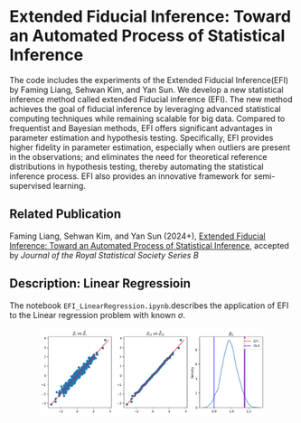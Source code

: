 Extended Fiducial Inference: Toward an Automated Process of Statistical Inference
===============

The code includes the experiments of the Extended Fiducial Inference(EFI) by Faming Liang, Sehwan Kim, and Yan Sun. We develop a new statistical inference method called extended Fiducial inference (EFI). 
The new method achieves the goal of fiducial inference by leveraging advanced statistical computing techniques while remaining scalable for big data. Compared to frequentist and Bayesian methods, EFI offers significant advantages in parameter estimation and hypothesis testing. Specifically, EFI provides higher fidelity in parameter estimation, especially when outliers are present in the observations; and eliminates the need for theoretical reference distributions in hypothesis testing, thereby automating the statistical inference process. EFI also provides an innovative framework for semi-supervised learning.

## Related Publication

Faming Liang, Sehwan Kim, and Yan Sun (2024+), [Extended Fiducial Inference: Toward an Automated Process of Statistical Inference](https://arxiv.org/abs/2407.21622), accepted by *Journal of the Royal Statistical Society Series B*


## Description: Linear Regressioin

The notebook `EFI_LinearRegression.ipynb`.describes the application of EFI to the Linear regression problem with known $\sigma$.

<p align="center">
    <img src="img/LR_example.png" width=400>
</p>

